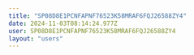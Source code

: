 ```yaml
---
title: "SP08D8E1PCNFAPNF76523K58MRAF6FQJ26588ZY4"
date: 2024-11-03T08:14:24.977Z
user: SP08D8E1PCNFAPNF76523K58MRAF6FQJ26588ZY4
layout: "users"
---
```

    